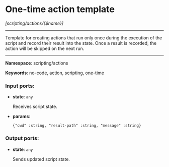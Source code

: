 # One-time action template

_[scripting/actions/{$name}]_

---

Template for creating actions that run only once during the execution of the script and record their result into the state. Once a result is recorded, the action will be skipped on the next run.

---

__Namespace__: scripting/actions

__Keywords__: no-code, action, scripting, one-time

### Input ports:

* __state__: ` any `

    Receives script state.


* __params__: 
    ```
    {"cwd" :string, "result-path" :string, "message" :string}
    ```

### Output ports:

* __state__: ` any `

    Sends updated script state.

